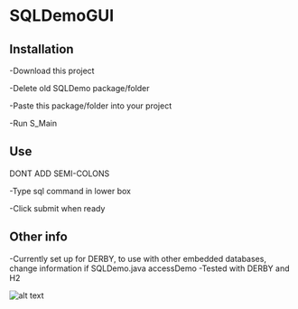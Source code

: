 # SQLDemoGUI


## Installation
-Download this project

-Delete old SQLDemo package/folder

-Paste this package/folder into your project

-Run S_Main


## Use
DONT ADD SEMI-COLONS

-Type sql command in lower box

-Click submit when ready

## Other info
-Currently set up for DERBY, to use with other embedded databases, change information if SQLDemo.java accessDemo
-Tested with DERBY and H2

![alt text](https://i.imgur.com/d7l3w8X.png)
